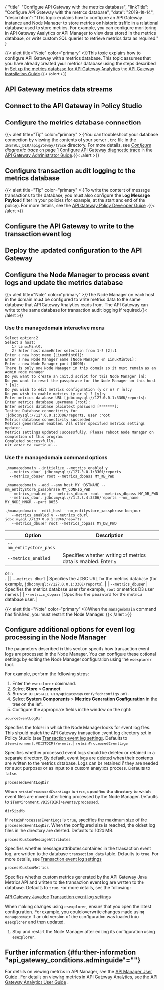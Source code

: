 {
"title": "Configure API Gateway with the metrics database",
"linkTitle": "Configure API Gateway with the metrics database",
"date": "2019-10-14",
"description": "This topic explains how to configure an API Gateway instance and Node Manager to store metrics on historic traffic in a relational database used to store metrics. For example, you can configure monitoring in API Gateway Analytics or API Manager to view data stored in the metrics database, or write custom SQL queries to retrieve metrics data as required."
}
﻿

{{< alert title="Note" color="primary" >}}This topic explains how to configure API Gateway with a metrics database. This topic assumes that you have already created your metrics database using the steps described in [Set up the metrics database for API Gateway Analytics](metrics_db_install.htm) the [API Gateway Installation Guide](/bundle/APIGateway_77_InstallationGuide_allOS_en_HTML5/).{{< /alert >}}

API Gateway metrics data streams
--------------------------------

<div id="p_reporter_gw_config_connect">

Connect to the API Gateway in Policy Studio
-------------------------------------------

</div>

<div id="p_reporter_gw_config_db">

Configure the metrics database connection
-----------------------------------------

{{< alert title="Tip" color="primary" >}}You can troubleshoot your database connection by viewing the contents of your server `.trc`
file in the `INSTALL_DIR/apigateway/trace` directory. For more details, see [*Configure diagnostic trace* on page 1](../AdminGuideTopics/tracing.htm) [Configure API Gateway diagnostic trace](/csh?context=106&product=prod-api-gateway-77) in the [API Gateway Administrator Guide](/bundle/APIGateway_77_AdministratorGuide_allOS_en_HTML5/).{{< /alert >}}

</div>

<div id="p_reporter_gw_config_db_log">

Configure transaction audit logging to the metrics database
-----------------------------------------------------------

{{< alert title="Tip" color="primary" >}}To write the content of message transactions to the database, you must also configure the **Log Message Payload**
filter in your policies (for example, at the start and end of the policy). For more details, see the
[API Gateway Policy Developer Guide](/bundle/APIGateway_77_PolicyDevGuide_allOS_en_HTML5/)
.{{< /alert >}}

</div>

<div id="p_reporter_gw_config_monitoring">

Configure the API Gateway to write to the transaction event log
---------------------------------------------------------------

</div>

<div id="p_reporter_gw_config_deploy">

Deploy the updated configuration to the API Gateway
---------------------------------------------------

</div>

<div id="p_reporter_gw_config_metrics">

Configure the Node Manager to process event logs and update the metrics database
--------------------------------------------------------------------------------

{{< alert title="Note" color="primary" >}}The Node Manager on each host in the domain must be configured to write metrics data to the same database that API Gateway Analytics reads from. The API Gateway can write to the same database for transaction audit logging if required.{{< /alert >}}
<div>

### Use the managedomain interactive menu

``` {space="preserve"}
Select option:2
Select a host:
   1) LinuxMint01
   2) Enter host nameEnter selection from 1-2 [2]:1
Enter a new host name [LinuxMint01]:
Enter a new Node Manager name [Node Manager on LinuxMint01]:
Enter a new Node Manager port [8090]:
There is only one Node Manager in this domain so it must remain as an Admin Node Manager
Do you want to create an init.d script for this Node Manager [n]:
Do you want to reset the passphrase for the Node Manager on this host ? [n]:
Do you wish to edit metrics configuration (y or n) ? [n]:y
Do you wish to enable metrics (y or n) ? [y]:y
Enter metrics database URL [jdbc:mysql://127.0.0.1:3306/reports]:
Enter metrics database username [root]:
Enter metrics database plaintext password [*******]:
Testing Database connectivity for :jdbc:mysql://127.0.0.1:3306/reports, user :root
Metrics database connectivity succeeded
Metrics generation enabled. All other specified metrics settings updated.
Metrics settings updated successfully. Please reboot Node Manager on completion of this program.
Completed successfully.
Hit enter to continue...
```

</div>

<div>

### Use the managedomain command options

``` {space="preserve"}
./managedomain --initialize --metrics_enabled y 
  --metrics_dburl jdbc:mysql://127.0.0.1:3306/reports 
  --metrics_dbuser root --metrics_dbpass MY_DB_PWD
```

``` {space="preserve"}
./managedomain --add --anm_host MY_HOSTNAME --nm_entitystore_passphrase MY_CONFIG_PWD 
  --metrics_enabled y --metrics_dbuser root --metrics_dbpass MY_DB_PWD 
  --metrics_dburl jdbc:mysql://1.2.3.4:3306/reports --nm_name MY_NODE_MNGR --port 8055
```

``` {space="preserve"}
./managedomain --edit_host --nm_entitystore_passphrase bonjour 
   --metrics_enabled y --metrics_dburl jdbc:mysql://127.0.0.1:3306/reports 
   --metrics_dbuser root --metrics_dbpass MY_DB_PWD
```

| Option                  | Description                                                                                           |
|-------------------------|-------------------------------------------------------------------------------------------------------|
| `--nm_entitystore_pass` |                                                                                                       |
| `--metrics_enabled`     | Specifies whether writing of metrics data is enabled. Enter `y`                                       
  or `n`                                                                                                 
  .                                                                                                      |
| `--metrics_dburl`       | Specifies the JDBC URL for the metrics database (for example, `jdbc:mysql://127.0.0.1:3306/reports`). |
| `--metrics_dbuser`      | Specifies the metrics database user (for example, `root` or metrics DB user name).                    |
| `--metrics_dbpass`      | Specifies the password for the metrics database user.                                                 |

</div>

{{< alert title="Note" color="primary" >}}When the `managedomain` command has finished, you must restart the Node Manager. {{< /alert >}}
<div id="p_reporter_gw_config_metrics_adv">

Configure additional options for event log processing in the Node Manager
-------------------------------------------------------------------------

The parameters described in this section specify how transaction event logs are processed in the Node Manager. You can configure these optional settings by editing the Node Manager configuration using the `esexplorer` tool.

For example, perform the following steps:

1.  Enter the `esexplorer`     command.
2.  Select **Store** > **Connect**.
3.  Browse to `INSTALL_DIR/apigateway/conf/fed/configs.xml`.
4.  Select **System Components** > **Metrics Generation Configuration**     in the tree on the left.
5.  Configure the appropriate fields in the window on the right:

`sourceEventLogDir`

Specifies the folder in which the Node Manager looks for event log files. This should match the API Gateway transaction event log directory set in Policy Studio (see [Transaction event log settings](log_event_settings). Defaults to `${environment.VDISTDIR}/events`.                                                                                                                                                                                                                                                                      |
`retainProcessedEventLogs`

Specifies whether processed event logs should be deleted or retained in a separate directory. By default, event logs are deleted when their contents are written to the metrics database. Logs can be retained if they are needed for audit purposes or as input to a custom analytics process. Defaults to `false`.

`processedEventLogDir`

When `retainProcessedEventLogs` is `true`, specifies the directory to which event files are moved after being processed by the Node Manager. Defaults to `${environment.VDISTDIR}/events/processed`.

`dirSizeMb`

If `retainProcessedEventLogs` is `true`, specifies the maximum size of the `processedEventLogDir`. When the configured size is reached, the oldest log files in the directory are deleted. Defaults to 1024 MB.

`processCustomMessageAttributes`

Specifies whether message attributes contained in the transaction event log, are written to the database `transaction_data` table. Defaults to `true`. For more details, see [Transaction event log settings](log_event_settings).

`processCustomMetrics`

Specifies whether custom metrics generated by the API Gateway Java Metrics API and written to the transaction event log are written to the database. Defaults to `true`. For more details, see the following:

[API Gateway Javadoc](https://support.axway.com/htmldoc/1433380)
[Transaction event log settings](log_event_settings)

When making changes using `esexplorer`, ensure that you open the latest configuration. For example, you could overwrite changes made using `managedomain` if an old version of the configuration was loaded into `esexplorer` and then updated.

1.  Stop and restart the Node Manager after editing its configuration using `esexplorer`.

</div>

</div>

<div id="p_reporter_gw_config">

Further information {#further-information "api_gateway_conditions.adminguide"=""}
-------------------

For details on viewing metrics in API Manager, see the
[API Manager User Guide](/bundle/APIManager_77_APIMgmtGuide_allOS_en_HTML5/)
. For details on viewing metrics in API Gateway Analytics, see the
[API Gateway Analytics User Guide](/bundle/APIGateway_77_AnalyticsUserGuide_allOS_en_HTML5/)
.

</div>
